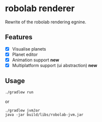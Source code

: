 # robolab renderer

Rewrite of the robolab rendering egnine. 

## Features

- [x] Visualise planets
- [x] Planet editor
- [x] Animation support **new**
- [x] Multiplatform support (ui abstraction) **new** 

## Usage

```bash
./gradlew run
```
or
```
./gradlew jvmJar
java -jar build/libs/robolab-jvm.jar
```

